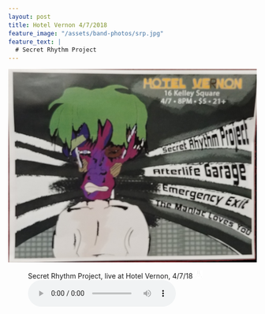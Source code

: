 ```yaml
---
layout: post
title: Hotel Vernon 4/7/2018
feature_image: "/assets/band-photos/srp.jpg"
feature_text: |
  # Secret Rhythm Project
---
```


![SRP @ Hotel Vernon 4/7/2018](/assets/posters/2018-04-07-hotel-vernon.jpg)

<figure><figcaption>Secret Rhythm Project, live at Hotel Vernon, 4/7/18 <a href="/assets/music/SRP-hotel-vernon-2018-04-07.mp3" download  class="dl"><img src="/assets/download.png" width="16"></a></figcaption><audio controls src="/assets/music/SRP-hotel-vernon-2018-04-07.mp3"></audio></figure>
